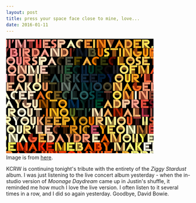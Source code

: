 ```yaml
---
layout: post
title: press your space face close to mine, love...
date: 2016-01-11
---
```


<img src="/images/2016-01/moonage-daydream.png" alt="moonage daydream" width="80%" height="80%"/>
<figcaption class="caption">Image is from <a href="http://www.roboticewe.com/moonage-daydream/">here</a>.</figcaption>

KCRW is continuing tonight's tribute with the entirety of the *Ziggy Stardust* album. I was just listening to the live concert album yesterday - when the in-studio version of *Moonage Daydream* came up in Justin's shuffle, it reminded me how much I love the live version. I often listen to it several times in a row, and I did so again yesterday. Goodbye, David Bowie.